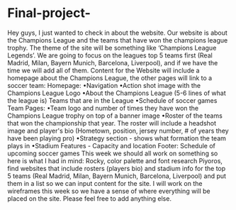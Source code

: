 # Final-project-
Hey guys, I just wanted to check in about the website.
Our website is about the Champions League and the teams that have won the champions league trophy. The theme of the site will be something like ‘Champions League Legends’. We are going to focus on the leagues top 5 teams first (Real Madrid, Milan, Bayern Munich, Barcelona, Liverpool), and if we have the time we will add all of them.
Content for the Website will include a homepage about the Champions League, the other pages will link to a soccer team:
Homepage: 
•Navigation
•Action shot image with the Champions League Logo
•About the Champions League (5-6 lines of what the league is)
Teams that are in the League
•Schedule of soccer games
Team Pages:
•Team logo and number of times they have won the Champions League trophy on top of a banner image
•Roster of the teams that won the championship that year. The roster will include a headshot image and player's bio (Hometown, position, jersey number, # of years they have been playing pro)
•Strategy section - shows what formation the team plays in
•Stadium Features - Capacity and location
Footer: Schedule of upcoming soccer games
This week we should all work on something so here is what I had in mind:
Rocky, color palette and font research
Piyoros, find websites that include rosters (players bio) and stadium info for the top 5 teams (Real Madrid, Milan, Bayern Munich, Barcelona, Liverpool) and put them in a list so we can input content for the site.
I will work on the wireframes this week so we have a sense of where everything will be placed on the site.
Please feel free to add anything else.

